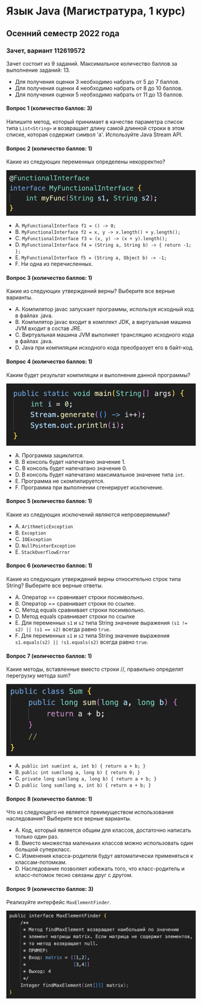 # Язык Java (Магистратура, 1 курс)
## Осенний семестр 2022 года

### Зачет, вариант 112619572

Зачет состоит из 9 заданий. Максимальное количество баллов за выполнение заданий: 13.
- Для получения оценки 3 необходимо набрать от 5 до 7 баллов.
- Для получения оценки 4 необходимо набрать от 8 до 10 баллов.
- Для получения оценки 5 необходимо набрать от 11 до 13 баллов.

#### Вопрос 1 (количество баллов: 3)

Напишите метод, который принимает в качестве параметра список типа `List<String>` и возвращает длину самой длинной строки в этом списке, которая содержит символ 'a'. Используйте Java Stream API.


#### Вопрос 2 (количество баллов: 1)

Какие из следующих переменных определены некорректно?

![](https://github.com/java-bfu/master-22-exam/blob/main/img/q6_v2.png)

- A. `MyFunctionalInterface f1 = () -> 0;`
- B. `MyFunctionalInterface f2 = x, y -> x.length() + y.length();`
- C. `MyFunctionalInterface f3 = (x, y) -> (x + y).length();`
- D. `MyFunctionalInterface f4 = (String a, String b) -> { return -1; };`
- E. `MyFunctionalInterface f5 = (String a, Object b) -> -1;`
- F. Ни одна из перечисленных.

#### Вопрос 3 (количество баллов: 1)

Какие из следующих утверждений верны? Выберите все верные варианты.


- A. Компилятор javac запускает программы, используя исходный код в файлах .java.
- B. Компилятор javac входит в комплект JDK, a виртуальная машина JVM входит в состав JRE.
- C. Виртуальная машина JVM выполняет трансляцию исходного кода в файлах .java.
- D. Java при компиляции исходного кода преобразует его в байт-код.

#### Вопрос 4 (количество баллов: 1)

Каким будет результат компиляции и выполнения данной программы?

![](https://github.com/java-bfu/master-22-exam/blob/main/img/q7_v1.png)

- A. Программа зациклится.
- B. В консоль будет напечатано значение 1.
- C. В консоль будет напечатано значение 0.
- D. В консоль будет напечатано максимальное значение типа `int`.
- E. Программа не скомпилируется.
- F. Программа при выполнении сгенерирует исключение.

#### Вопрос 5 (количество баллов: 1)

Какие из следующих исключений являются непроверяемыми?


- A. `ArithmeticException`
- B. `Exception`
- C. `IOException`
- D. `NullPointerException`
- E. `StackOverflowError`

#### Вопрос 6 (количество баллов: 1)

Какие из следующих утверждений верны относительно строк типа String? Выберите все верные ответы.


- A. Оператор == сравнивает строки посимвольно.
- B. Оператор == сравнивает строки по ссылке.
- C. Метод equals сравнивает строки посимвольно.
- D. Метод equals сравнивает строки по ссылке
- E. Для переменных `s1` и `s2` типа String значение выражения `(s1 != s2) || (s1 == s2)` всегда равно `true`.
- F. Для переменных `s1` и `s2` типа String значение выражения `s1.equals(s2) || !s1.equals(s2)` всегда равно `true`.

#### Вопрос 7 (количество баллов: 1)

Какие методы, вставленные вместо строки //, правильно определят перегрузку метода sum?

![](https://github.com/java-bfu/master-22-exam/blob/main/img/q5_v5.png)

- A. `public int sum(int a, int b) { return a + b; }`
- B. `public int sum(long a, long b) { return 0; }`
- C. `private long sum(long a, long b) { return a + b; }`
- D. `public long sum(long a, int b) { return a + b; }`

#### Вопрос 8 (количество баллов: 1)

Что из следующего не является преимуществом использования наследования? Выберите все верные варианты.


- A. Код, который является общим для классов, достаточно написать только один раз.
- B. Вместо множества маленьких классов можно использовать один большой суперкласс.
- C. Изменения класса-родителя будут автоматически применяться к классам-потомкам.
- D. Наследование позволяет избежать того, что класс-родитель и класс-потомок тесно связаны друг с другом.

#### Вопрос 9 (количество баллов: 3)

Реализуйте интерфейс `MaxElementFinder`.

![](https://github.com/java-bfu/master-22-exam/blob/main/img/q3_v2.png)
